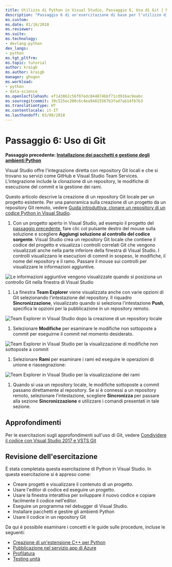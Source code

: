 ```yaml
---
title: Utilizzo di Python in Visual Studio, Passaggio 6, Uso di Git | Microsoft Docs
description: "Passaggio 6 di un'esercitazione di base per l'utilizzo di Python all'interno di Visual Studio, dedicato alle funzionalità correlate a Git di Visual Studio."
ms.custom: 
ms.date: 01/16/2018
ms.reviewer: 
ms.suite: 
ms.technology:
- devlang-python
dev_langs:
- python
ms.tgt_pltfrm: 
ms.topic: tutorial
author: kraigb
ms.author: kraigb
manager: ghogen
ms.workload:
- python
- data-science
ms.openlocfilehash: ef143862c56f07edc844874bbf71cd916ac9eabc
ms.sourcegitcommit: 39c525ec200c6c4ea94815567b3fad7ab14fb7b3
ms.translationtype: HT
ms.contentlocale: it-IT
ms.lasthandoff: 03/08/2018
---
```

# <a name="step-6-working-with-git"></a>Passaggio 6: Uso di Git

**Passaggio precedente: [ Installazione dei pacchetti e gestione degli ambienti Python](tutorial-working-with-python-in-visual-studio-step-05-installing-packages.md)**

Visual Studio offre l'integrazione diretta con repository Git locali e che si trovano su servizi come GitHub e Visual Studio Team Services. L'integrazione include la clonazione di un repository, le modifiche di esecuzione del commit e la gestione dei rami.

Questo articolo descrive la creazione di un repository Git locale per un progetto esistente. Per una panoramica sulla creazione di un progetto da un repository Git remoto, vedere [Guida introduttiva: clonare un repository di un codice Python in Visual Studio](quickstart-03-python-in-visual-studio-project-from-repository.md).

1. Con un progetto aperto in Visual Studio, ad esempio il progetto del [passaggio precedente](tutorial-working-with-python-in-visual-studio-step-05-installing-packages.md), fare clic col pulsante destro del mouse sulla soluzione e scegliere **Aggiungi soluzione al controllo del codice sorgente**. Visual Studio crea un repository Git locale che contiene il codice del progetto e visualizza i controlli correlati Git che vengono visualizzati anche nella parte inferiore della finestra di Visual Studio. I controlli visualizzano le esecuzioni di commit in sospeso, le modifiche, il nome del repository e il ramo. Passare il mouse sui controlli per visualizzare le informazioni aggiuntive.

  ![Le informazioni aggiuntive vengono visualizzate quando si posiziona un controllo Git nella finestra di Visual Studio](media/working-with-git-01.png)

1. La finestra **Team Explorer** viene visualizzata anche con varie opzioni di Git selezionando l'intestazione del repository. Il riquadro **Sincronizzazione**, visualizzato quando si seleziona l'intestazione **Push**, specifica le opzioni per la pubblicazione in un repository remoto.

  ![Team Explorer in Visual Studio dopo la creazione di un repository locale](media/working-with-git-02.png)

1. Selezionare **Modifiche** per esaminare le modifiche non sottoposte a commit per eseguirne il commit nel momento desiderato.

  ![Team Explorer in Visual Studio per la visualizzazione di modifiche non sottoposte a commit](media/working-with-git-03.png)

1. Selezionare **Rami** per esaminare i rami ed eseguire le operazioni di unione e riassegnazione:

  ![Team Explorer in Visual Studio per la visualizzazione dei rami](media/working-with-git-04.png)

1. Quando si usa un repository locale, le modifiche sottoposte a commit passano direttamente al repository. Se si è connessi a un repository remoto, selezionare l'intestazione, scegliere **Sincronizza** per passare alla sezione **Sincronizzazione** e utilizzare i comandi presentati in tale sezione.

## <a name="going-deeper"></a>Approfondimenti

Per le esercitazioni sugli approfondimenti sull'uso di Git, vedere [Condividere il codice con Visual Studio 2017 e VSTS Git](/vsts/git/share-your-code-in-git-vs-2017)

## <a name="tutorial-review"></a>Revisione dell'esercitazione

È stata completata questa esercitazione di Python in Visual Studio. In questa esercitazione si è appreso come:

- Creare progetti e visualizzare il contenuto di un progetto.
- Usare l'editor di codice ed eseguire un progetto.
- Usare la finestra interattiva per sviluppare il nuovo codice e copiare facilmente il codice nell'editor.
- Eseguire un programma nel debugger di Visual Studio.
- Installare pacchetti e gestire gli ambienti Python
- Usare il codice in un repository Git

Da qui è possibile esaminare i concetti e le guide sulle procedure, incluse le seguenti:

- [Creazione di un'estensione C++ per Python](working-with-c-cpp-python-in-visual-studio.md)
- [Pubblicazione nel servizio app di Azure](publishing-python-web-applications-to-azure-from-visual-studio.md)
- [Profilatura](profiling-python-code-in-visual-studio.md)
- [Testing unità](unit-testing-python-in-visual-studio.md)
